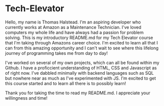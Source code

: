 # Tech-Elevator

Hello, my name is Thomas Halstead. I'm an aspiring developer who currently works at Amazon as a Maintenance Technician. I've loved computers my whole life and have always had a passion for problem solving. This is my introductory README.md for my Tech Elevator course that I'm taking through Amazons career choice. I'm excited to learn all that I can from this amazing opportunity and I can't wait to see where this lifelong journey of programming takes me from day to day!

I've worked on several of my own projects, which can all be found within my Github. I have a proficcient understanding of HTML, CSS and Javascript as of right now. I've dabbled minimally with backend languages such as SQL but nowhere near as much as I've experimented with JS. I'm excited to get this course started and to learn all there is to possibly learn!

Thank you for taking the time to read my README.md. I appreciate your willingness and time!
